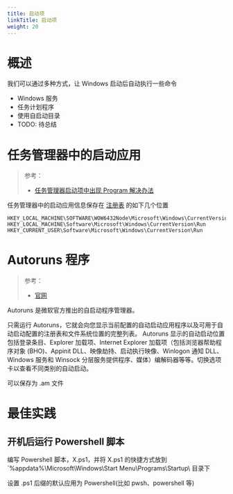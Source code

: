 ```yaml
---
title: 启动项
linkTitle: 启动项
weight: 20
---
```


# 概述

我们可以通过多种方式，让 Windows 启动后自动执行一些命令

- Windows 服务
- 任务计划程序
- 使用自启动目录
- TODO: 待总结

# 任务管理器中的启动应用

> 参考：
>
> - [任务管理器启动项中出现 Program 解决办法](https://www.gladtbam.top/posts/22537/)

任务管理器中的启动应用信息保存在 [注册表](/docs/1.操作系统/Windows%20管理/注册表.md) 的如下几个位置

```
HKEY_LOCAL_MACHINE\SOFTWARE\WOW6432Node\Microsoft\Windows\CurrentVersion\Run
HKEY_LOCAL_MACHINE\Software\Microsoft\Windows\CurrentVersion\Run
HKEY_CURRENT_USER\Software\Microsoft\Windows\CurrentVersion\Run
```

# Autoruns 程序

> 参考：
>
> - [官网](https://learn.microsoft.com/en-us/sysinternals/downloads/autoruns)

Autoruns 是微软官方推出的自启动程序管理器。

只需运行 Autoruns，它就会向您显示当前配置的自动启动应用程序以及可用于自动启动配置的注册表和文件系统位置的完整列表。 Autoruns 显示的自动启动位置包括登录条目、Explorer 加载项、Internet Explorer 加载项（包括浏览器帮助程序对象 (BHO)、Appinit DLL、映像劫持、启动执行映像、Winlogon 通知 DLL、Windows 服务和 Winsock 分层服务提供程序、媒体）编解码器等等。切换选项卡以查看不同类别的自动启动。

可以保存为 .am 文件

# 最佳实践

## 开机后运行 Powershell 脚本

编写 Powershell 脚本，X.ps1，并将 X.ps1 的快捷方式放到 `%appdata%\Microsoft\Windows\Start Menu\Programs\Startup\ 目录下

设置 .ps1 后缀的默认应用为 Powershell(比如 pwsh、powershell 等)
